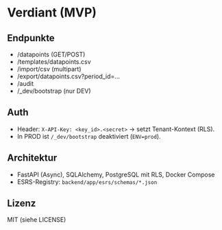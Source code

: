# Verdiant (MVP)

## Endpunkte
- /datapoints (GET/POST)
- /templates/datapoints.csv
- /import/csv (multipart)
- /export/datapoints.csv?period_id=...
- /audit
- /_dev/bootstrap (nur DEV)

## Auth
- Header: `X-API-Key: <key_id>.<secret>` → setzt Tenant-Kontext (RLS).
- In PROD ist `/_dev/bootstrap` deaktiviert (`ENV=prod`).

## Architektur
- FastAPI (Async), SQLAlchemy, PostgreSQL mit RLS, Docker Compose
- ESRS-Registry: `backend/app/esrs/schemas/*.json`

## Lizenz
MIT (siehe LICENSE)
